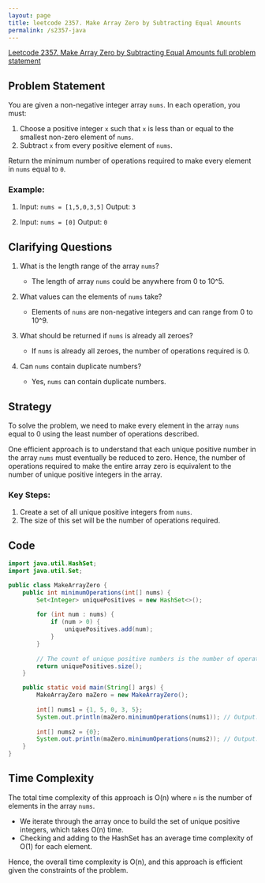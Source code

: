 ```yaml
---
layout: page
title: leetcode 2357. Make Array Zero by Subtracting Equal Amounts
permalink: /s2357-java
---
```

[Leetcode 2357. Make Array Zero by Subtracting Equal Amounts full problem statement](https://algoadvance.github.io/algoadvance/l2357)
## Problem Statement

You are given a non-negative integer array `nums`. In each operation, you must:

1. Choose a positive integer `x` such that `x` is less than or equal to the smallest non-zero element of `nums`.
2. Subtract `x` from every positive element of `nums`.

Return the minimum number of operations required to make every element in `nums` equal to `0`.

### Example:

1. Input: `nums = [1,5,0,3,5]`
   Output: `3`
   
2. Input: `nums = [0]`
   Output: `0`

## Clarifying Questions

1. What is the length range of the array `nums`?
   - The length of array `nums` could be anywhere from 0 to 10^5.

2. What values can the elements of `nums` take?
   - Elements of `nums` are non-negative integers and can range from 0 to 10^9.

3. What should be returned if `nums` is already all zeroes?
   - If `nums` is already all zeroes, the number of operations required is 0.

4. Can `nums` contain duplicate numbers?
   - Yes, `nums` can contain duplicate numbers.

## Strategy

To solve the problem, we need to make every element in the array `nums` equal to 0 using the least number of operations described.

One efficient approach is to understand that each unique positive number in the array `nums` must eventually be reduced to zero. Hence, the number of operations required to make the entire array zero is equivalent to the number of unique positive integers in the array.

### Key Steps:

1. Create a set of all unique positive integers from `nums`. 
2. The size of this set will be the number of operations required.

## Code

```java
import java.util.HashSet;
import java.util.Set;

public class MakeArrayZero {
    public int minimumOperations(int[] nums) {
        Set<Integer> uniquePositives = new HashSet<>();
        
        for (int num : nums) {
            if (num > 0) {
                uniquePositives.add(num);
            }
        }
        
        // The count of unique positive numbers is the number of operations required.
        return uniquePositives.size();
    }

    public static void main(String[] args) {
        MakeArrayZero maZero = new MakeArrayZero();
        
        int[] nums1 = {1, 5, 0, 3, 5};
        System.out.println(maZero.minimumOperations(nums1)); // Output: 3
        
        int[] nums2 = {0};
        System.out.println(maZero.minimumOperations(nums2)); // Output: 0
    }
}
```

## Time Complexity

The total time complexity of this approach is O(n) where `n` is the number of elements in the array `nums`. 

- We iterate through the array once to build the set of unique positive integers, which takes O(n) time.
- Checking and adding to the HashSet has an average time complexity of O(1) for each element.

Hence, the overall time complexity is O(n), and this approach is efficient given the constraints of the problem.